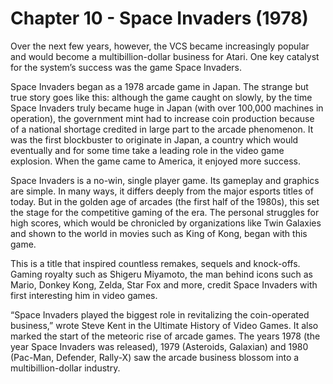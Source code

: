 # Chapter 10 - Space Invaders (1978)Over the next few years, however, the VCS became increasingly popular and would become a multibillion-dollar business for Atari. One key catalyst for the system’s success was the game Space Invaders.Space Invaders began as a 1978 arcade game in Japan. The strange but true story goes like this: although the game caught on slowly, by the time Space Invaders truly became huge in Japan (with over 100,000 machines in operation), the government mint had to increase coin production because of a national shortage credited in large part to the arcade phenomenon.It was the first blockbuster to originate in Japan, a country which would eventually and for some time take a leading role in the video game explosion. When the game came to America, it enjoyed more success.Space Invaders is a no-win, single player game. Its gameplay and graphics are simple. In many ways, it differs deeply from the major esports titles of today. But in the golden age of arcades (the first half of the 1980s), this set the stage for the competitive gaming of the era. The personal struggles for high scores, which would be chronicled by organizations like Twin Galaxies and shown to the world in movies such as King of Kong, began with this game.This is a title that inspired countless remakes, sequels and knock-offs. Gaming royalty such as Shigeru Miyamoto, the man behind icons such as Mario, Donkey Kong, Zelda, Star Fox and more, credit Space Invaders with first interesting him in video games.“Space Invaders played the biggest role in revitalizing the coin-operated business,” wrote Steve Kent in the Ultimate History of Video Games.It also marked the start of the meteoric rise of arcade games.The years 1978 (the year Space Invaders was released), 1979 (Asteroids, Galaxian) and 1980 (Pac-Man, Defender, Rally-X) saw the arcade business blossom into a multibillion-dollar industry.